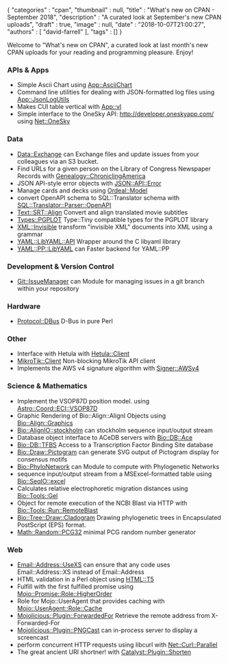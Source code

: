 {
   "categories" : "cpan",
   "thumbnail" : null,
   "title" : "What's new on CPAN - September 2018",
   "description" : "A curated look at September's new CPAN uploads",
   "draft" : true,
   "image" : null,
   "date" : "2018-10-07T21:00:27",
   "authors" : [
      "david-farrell"
   ],
   "tags" : []
}


Welcome to "What's new on CPAN", a curated look at last month's new CPAN uploads for your reading and programming pleasure. Enjoy!

### APIs & Apps
* Simple Ascii Chart using [App::AsciiChart](https://metacpan.org/pod/App::AsciiChart)
* Command line utilities for dealing with JSON-formatted log files using [App::JsonLogUtils](https://metacpan.org/pod/App::JsonLogUtils)
* Makes CUI table vertical with [App::vl](https://metacpan.org/pod/App::vl)
* Simple interface to the OneSky API: http://developer.oneskyapp.com/ using [Net::OneSky](https://metacpan.org/pod/Net::OneSky)


### Data
* [Data::Exchange](https://metacpan.org/pod/Data::Exchange) can Exchange files and update issues from your colleagues via an S3 bucket.
* Find URLs for a given person on the Library of Congress Newspaper Records with [Genealogy::ChroniclingAmerica](https://metacpan.org/pod/Genealogy::ChroniclingAmerica)
* JSON API-style error objects with [JSON::API::Error](https://metacpan.org/pod/JSON::API::Error)
* Manage cards and decks using [Ordeal::Model](https://metacpan.org/pod/Ordeal::Model)
* convert OpenAPI schema to SQL::Translator schema with [SQL::Translator::Parser::OpenAPI](https://metacpan.org/pod/SQL::Translator::Parser::OpenAPI)
* [Text::SRT::Align](https://metacpan.org/pod/Text::SRT::Align) Convert and align translated movie subtitles
* [Types::PGPLOT](https://metacpan.org/pod/Types::PGPLOT) Type::Tiny compatible types for the PGPLOT library
* [XML::Invisible](https://metacpan.org/pod/XML::Invisible) transform "invisible XML" documents into XML using a grammar
* [YAML::LibYAML::API](https://metacpan.org/pod/YAML::LibYAML::API) Wrapper around the C libyaml library
* [YAML::PP::LibYAML](https://metacpan.org/pod/YAML::PP::LibYAML) can Faster backend for YAML::PP


### Development & Version Control
* [Git::IssueManager](https://metacpan.org/pod/Git::IssueManager) can Module for managing issues in a git branch within your repository


### Hardware
* [Protocol::DBus](https://metacpan.org/pod/Protocol::DBus) D-Bus in pure Perl


### Other
* Interface with Hetula with [Hetula::Client](https://metacpan.org/pod/Hetula::Client)
* [MikroTik::Client](https://metacpan.org/pod/MikroTik::Client) Non-blocking MikroTik API client
* Implements the AWS v4 signature algorithm with [Signer::AWSv4](https://metacpan.org/pod/Signer::AWSv4)


### Science & Mathematics
* Implement the VSOP87D position model. using [Astro::Coord::ECI::VSOP87D](https://metacpan.org/pod/Astro::Coord::ECI::VSOP87D)
* Graphic Rendering of Bio::Align::AlignI Objects using [Bio::Align::Graphics](https://metacpan.org/pod/Bio::Align::Graphics)
* [Bio::AlignIO::stockholm](https://metacpan.org/pod/Bio::AlignIO::stockholm) can stockholm sequence input/output stream
* Database object interface to ACeDB servers with [Bio::DB::Ace](https://metacpan.org/pod/Bio::DB::Ace)
* [Bio::DB::TFBS](https://metacpan.org/pod/Bio::DB::TFBS) Access to a Transcription Factor Binding Site database
* [Bio::Draw::Pictogram](https://metacpan.org/pod/Bio::Draw::Pictogram) can generate SVG output of Pictogram display for consensus motifs
* [Bio::PhyloNetwork](https://metacpan.org/pod/Bio::PhyloNetwork) can Module to compute with Phylogenetic Networks
* sequence input/output stream from a MSExcel-formatted table using [Bio::SeqIO::excel](https://metacpan.org/pod/Bio::SeqIO::excel)
* Calculates relative electrophoretic migration distances using [Bio::Tools::Gel](https://metacpan.org/pod/Bio::Tools::Gel)
* Object for remote execution of the NCBI Blast via HTTP with [Bio::Tools::Run::RemoteBlast](https://metacpan.org/pod/Bio::Tools::Run::RemoteBlast)
* [Bio::Tree::Draw::Cladogram](https://metacpan.org/pod/Bio::Tree::Draw::Cladogram) Drawing phylogenetic trees in Encapsulated PostScript (EPS) format.
* [Math::Random::PCG32](https://metacpan.org/pod/Math::Random::PCG32) minimal PCG random number generator


### Web
* [Email::Address::UseXS](https://metacpan.org/pod/Email::Address::UseXS) can ensure that any code uses Email::Address::XS instead of Email::Address
* HTML validation in a Perl object using [HTML::T5](https://metacpan.org/pod/HTML::T5)
* Fulfill with the first fulfilled promise using [Mojo::Promise::Role::HigherOrder](https://metacpan.org/pod/Mojo::Promise::Role::HigherOrder)
* Role for Mojo::UserAgent that provides caching with [Mojo::UserAgent::Role::Cache](https://metacpan.org/pod/Mojo::UserAgent::Role::Cache)
* [Mojolicious::Plugin::ForwardedFor](https://metacpan.org/pod/Mojolicious::Plugin::ForwardedFor) Retrieve the remote address from X-Forwarded-For
* [Mojolicious::Plugin::PNGCast](https://metacpan.org/pod/Mojolicious::Plugin::PNGCast) can in-process server to display a screencast
* perform concurrent HTTP requests using libcurl with [Net::Curl::Parallel](https://metacpan.org/pod/Net::Curl::Parallel)
* The great ancient URI shortner! with [Catalyst::Plugin::Shorten](https://metacpan.org/pod/Catalyst::Plugin::Shorten)


